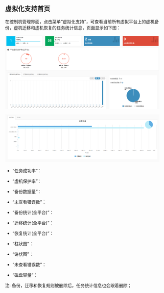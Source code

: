 ## 虚拟化支持首页

在控制机管理界面，点击菜单“虚拟化支持”，可查看当前所有虚拟平台上的虚机备份，虚机迁移和虚机恢复的任务统计信息，页面显示如下图：

![说明: 1](/assets/V6.11811081432.png)

![说明: 1](/assets/V6.11811081433.png)

* “任务成功率”：
* “虚机保护率”：
* “备份数据量”：
* “未查看错误数”：



* “备份统计(全平台)”：
* “迁移统计(全平台)”：
* “恢复统计(全平台)”：
* “柱状图”：
* “饼状图”：
* “未查看错误数”：





* “磁盘容量”：


注: 备份，迁移和恢复规则被删除后，任务统计信息也会跟着删除；



























